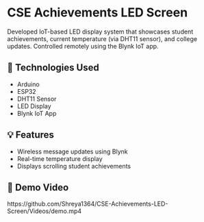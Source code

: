 # CSE Achievements LED Screen

Developed IoT-based LED display system that showcases student achievements, current temperature (via DHT11 sensor), and college updates. Controlled remotely using the Blynk IoT app.

## 🔧 Technologies Used
- Arduino
- ESP32
- DHT11 Sensor
- LED Display
- Blynk IoT App


## 💡 Features
- Wireless message updates using Blynk
- Real-time temperature display
- Displays scrolling student achievements

 <h2>🎥 Demo Video</h2>
 https://github.com/Shreya1364/CSE-Achievements-LED-Screen/Videos/demo.mp4
